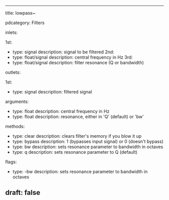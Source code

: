 --- 


title: lowpass~

pdcategory: Filters

inlets:

  1st:
  - type: signal
    description: signal to be filtered
  2nd:
  - type: float/signal
    description: central frequency in Hz
  3rd:
  - type: float/signal
    description: filter resonance (Q or bandwidth)

outlets:

  1st:
  - type: signal
    description: filtered signal

arguments:
  - type: float
    description: central frequency in Hz
  - type: float
    description: resonance, either in 'Q' (default) or 'bw'

methods:
  - type: clear
    description: clears filter's memory if you blow it up
  - type: bypass <float>
    description: 1 (bypasses input signal) or 0 (doesn't bypass)
  - type: bw
    description: sets resonance parameter to bandwidth in octaves
  - type: q
    description: sets resonance parameter to Q (default)

flags:
  - type: -bw
    description: sets resonance parameter to bandwidth in octaves

draft: false
---
